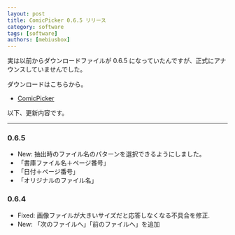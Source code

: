 ```yaml
---
layout: post
title: ComicPicker 0.6.5 リリース
category: software
tags: [software]
authors: [mebiusbox]
---
```


実は以前からダウンロードファイルが 0.6.5 になっていたんですが、正式にアナウンスしていませんでした。

ダウンロードはこちらから。

* [ComicPicker](http://mebiusbox.github.io/software_comic_picker.html)

以下、更新内容です。

---

### 0.6.5

* New: 抽出時のファイル名のパターンを選択できるようにしました。
 * 「書庫ファイル名＋ページ番号」
 * 「日付＋ページ番号」
 * 「オリジナルのファイル名」

### 0.6.4

* Fixed: 画像ファイルが大きいサイズだと応答しなくなる不具合を修正.
* New: 「次のファイルへ」「前のファイルへ」を追加
